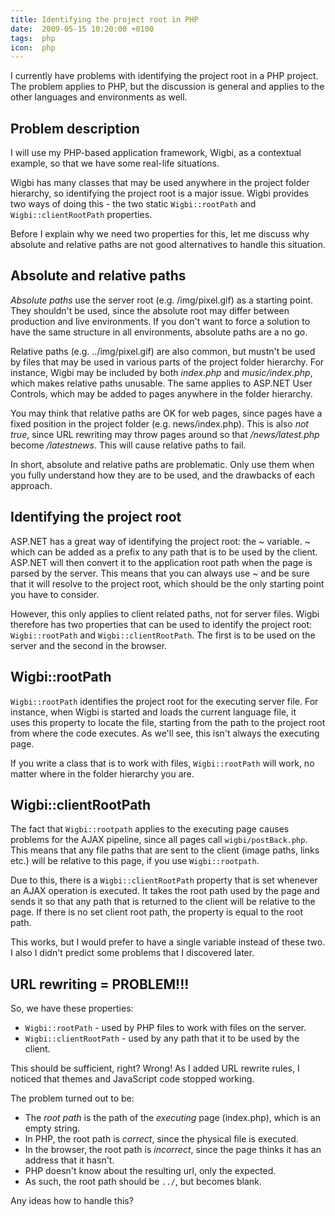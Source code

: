 ```yaml
---
title: Identifying the project root in PHP
date:  2009-05-15 10:20:00 +0100
tags:  php
icon:  php
---
```


I currently have problems with identifying the project root in a PHP project. The
problem applies to PHP, but the discussion is general and applies to the other
languages and environments as well.


## Problem description

I will use my PHP-based application framework, Wigbi, as a contextual example, so
that we have some real-life situations. 

Wigbi has many classes that may be used anywhere in the project folder hierarchy, 
so identifying the project root is a major issue. Wigbi provides two ways of doing
this - the two static `Wigbi::rootPath` and `Wigbi::clientRootPath` properties.

Before I explain why we need two properties for this, let me discuss why absolute
and relative paths are not good alternatives to handle this situation.


## Absolute and relative paths

*Absolute paths* use the server root (e.g. /img/pixel.gif) as a starting point.
They shouldn't be used, since the absolute root may differ between production
and live environments. If you don't want to force a solution to have the same
structure in all environments, absolute paths are a no go.

Relative paths (e.g. ../img/pixel.gif) are also common, but mustn't be used by
files that may be used in various parts of the project folder hierarchy. For
instance, Wigbi may be included by both *index.php* and *music/index.php*, which
makes relative paths unusable. The same applies to ASP.NET User Controls, which
may be added to pages anywhere in the folder hierarchy.

You may think that relative paths are OK for web pages, since pages have a fixed
position in the project folder (e.g. news/index.php). This is also *not true*,
since URL rewriting may throw pages around so that */news/latest.php* become
*/latestnews*. This will cause relative paths to fail.

In short, absolute and relative paths are problematic. Only use them when you
fully understand how they are to be used, and the drawbacks of each approach.


## Identifying the project root

ASP.NET has a great way of identifying the project root: the ~ variable. ~ which
can be added as a prefix to any path that is to be used by the client. ASP.NET
will then convert it to the application root path when the page is parsed by the
server. This means that you can always use ~ and be sure that it will resolve to
the project root, which should be the only starting point you have to consider.

However, this only applies to client related paths, not for server files. Wigbi
therefore has two properties that can be used to identify the project root: 
`Wigbi::rootPath` and `Wigbi::clientRootPath`. The first is to be used on the
server and the second in the browser.


## Wigbi::rootPath

`Wigbi::rootPath` identifies the project root for the executing server file. For
instance, when Wigbi is started and loads the current language file, it uses this
property to locate the file, starting from the path to the project root from where
the code executes. As we'll see, this isn't always the executing page.

If you write a class that is to work with files, `Wigbi::rootPath` will work, no
matter where in the folder hierarchy you are.


## Wigbi::clientRootPath

The fact that `Wigbi::rootpath` applies to the executing page causes problems for
the AJAX pipeline, since all pages call `wigbi/postBack.php`. This means that any
file paths that are sent to the client (image paths, links etc.) will be relative
to this page, if you use `Wigbi::rootpath`.

Due to this, there is a `Wigbi::clientRootPath` property that is set whenever an
AJAX operation is executed. It takes the root path used by the page and sends it
so that any path that is returned to the client will be relative to the page. If
there is no set client root path, the property is equal to the root path.

This works, but I would prefer to have a single variable instead of these two. I
also I didn't predict some problems that I discovered later.


## URL rewriting = PROBLEM!!!

So, we have these properties:

* `Wigbi::rootPath` - used by PHP files to work with files on the server.
* `Wigbi::clientRootPath` - used by any path that it to be used by the client.

This should be sufficient, right? Wrong! As I added URL rewrite rules, I noticed
that themes and JavaScript code stopped working.

The problem turned out to be:

* The *root path* is the path of the *executing* page (index.php), which is an empty string.
* In PHP, the root path is *correct*, since the physical file is executed.
* In the browser, the root path is *incorrect*, since the page thinks it has an address that it hasn't.
* PHP doesn't know about the resulting url, only the expected. 
* As such, the root path should be `../`, but becomes blank.

Any ideas how to handle this?


